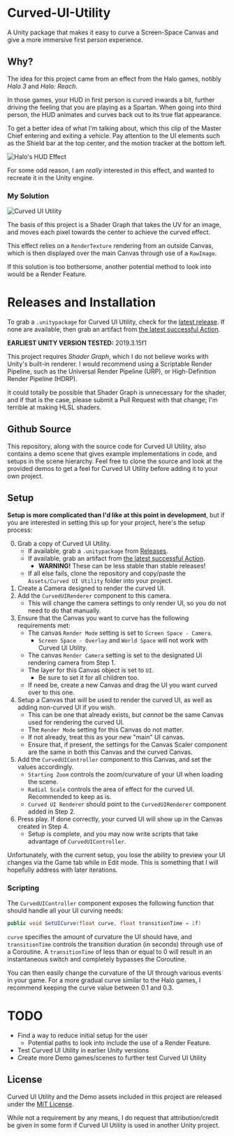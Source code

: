 # Curved-UI-Utility
A Unity package that makes it easy to curve a Screen-Space Canvas and give a more immersive first person experience.

## Why?
The idea for this project came from an effect from the Halo games, notibly *Halo 3* and *Halo: Reach*.

In those games, your HUD in first person is curved inwards a bit, further driving the feeling that you are playing as a Spartan. When going into third person, the HUD animates and curves back out to its true flat appearance.

To get a better idea of what I'm talking about, which this clip of the Master Chief entering and exiting a vehicle. Pay attention to the UI elements such as the Shield bar at the top center, and the motion tracker at the bottom left.

![Halo's HUD Effect](https://i.imgur.com/0prewAj.gif)

For some odd reason, I am *really* interested in this effect, and wanted to recreate it in the Unity engine.

### My Solution
![Curved UI Utility](https://i.imgur.com/UuftlAc.gif)

The basis of this project is a Shader Graph that takes the UV for an image, and moves each pixel towards the center to achieve the curved effect.

This effect relies on a `RenderTexture` rendering from an outside Canvas, which is then displayed over the main Canvas through use of a `RawImage`.

If this solution is too bothersome, another potential method to look into would be a Render Feature. 

# Releases and Installation
To grab a `.unitypackage` for Curved UI Utility, check for the [latest release](https://github.com/Caeden117/Curved-UI-Utility/releases/latest). If none are available, then grab an artifact from [the latest successful Action](https://github.com/Caeden117/Curved-UI-Utility/actions).

**EARLIEST UNITY VERSION TESTED:** 2019.3.15f1

This project requires *Shader Graph*, which I do not believe works with Unity's built-in renderer. I would recommend using a Scriptable Render Pipeline, such as the Universal Render Pipeline (URP), or High-Definition Render Pipeline (HDRP).

It could totally be possible that Shader Graph is unnecessary for the shader, and if that is the case, please submit a Pull Request with that change; I'm terrible at making HLSL shaders.

## Github Source
This repository, along with the source code for Curved UI Utility, also contains a demo scene that gives example implementations in code, and setups in the scene hierarchy. Feel free to clone the source and look at the provided demos to get a feel for Curved UI Utility before adding it to your own project.

## Setup
**Setup is more complicated than I'd like at this point in development**, but if you are interested in setting this up for your project, here's the setup process:

0. Grab a copy of Curved UI Utility.
    - If available, grab a `.unitypackage` from [Releases](https://github.com/Caeden117/Curved-UI-Utility/releases/latest).
    - If available, grab an artifact from [the latest successful Action](https://github.com/Caeden117/Curved-UI-Utility/actions).
        - **WARNING!** These can be less stable than stable releases!
    - If all else fails, clone the repository and copy/paste the `Assets/Curved UI Utility` folder into your project.
1. Create a Camera designed to render the curved UI.
2. Add the `CurvedUIRenderer` component to this camera.
    - This will change the camera settings to only render UI, so you do not need to do that manually.
3. Ensure that the Canvas you want to curve has the following requirements met:
    - The canvas `Render Mode` setting is set to `Screen Space - Camera`.
        - `Screen Space - Overlay` and `World Space` will not work with Curved UI Utility.
    - The canvas `Render Camera` setting is set to the designated UI rendering camera from Step 1.
    - The layer for this Canvas object is set to `UI`.
        - Be sure to set it for all children too.
    - If need be, create a new Canvas and drag the UI you want curved over to this one.
4. Setup a Canvas that will be used to render the curved UI, as well as adding non-curved UI if you wish.
    - This can be one that already exists, but *cannot* be the same Canvas used for rendering the curved UI.
    - The `Render Mode` setting for this Canvas do not matter.
    - If not already, treat this as your new "main" UI canvas.
    - Ensure that, if present, the settings for the Canvas Scaler component are the same in both this Canvas and the curved Canvas.
5. Add the `CurvedUIController` component to this Canvas, and set the values accordingly.
    - `Starting Zoom` controls the zoom/curvature of your UI when loading the scene.
    - `Radial Scale` controls the area of effect for the curved UI. Recommended to keep as is.
    - `Curved UI Renderer` should point to the `CurvedUIRenderer` component added in Step 2.
6. Press play. If done correctly, your curved UI will show up in the Canvas created in Step 4.
    - Setup is complete, and you may now write scripts that take advantage of `CurvedUIController`.

Unfortunately, with the current setup, you lose the ability to preview your UI changes via the Game tab while in Edit mode. This is something that I will hopefully address with later iterations.

### Scripting
The `CurvedUIController` component exposes the following function that should handle all your UI curving needs:

```cs
public void SetUICurve(float curve, float transitionTime = 1f)
```

`curve` specifies the amount of curvature the UI should have, and `transitionTime` controls the transition duration (in seconds) through use of a Coroutine. A `transitionTime` of less than or equal to 0 will result in an instantaneous switch and completely bypasses the Coroutine.

You can then easily change the curvature of the UI through various events in your game. For a more gradual curve similar to the Halo games, I recommend keeping the curve value between 0.1 and 0.3.

# TODO
- Find a way to reduce initial setup for the user
  - Potential paths to look into include the use of a Render Feature.
- Test Curved UI Utility in earlier Unity versions
- Create more Demo games/scenes to further test Curved UI Utility

## License
Curved UI Utility and the Demo assets included in this project are released under the [MIT License](https://github.com/Caeden117/Curved-UI-Utility/blob/master/LICENSE).

While not a requirement by any means, I do request that attribution/credit be given in some form if Curved UI Utility is used in another Unity project.